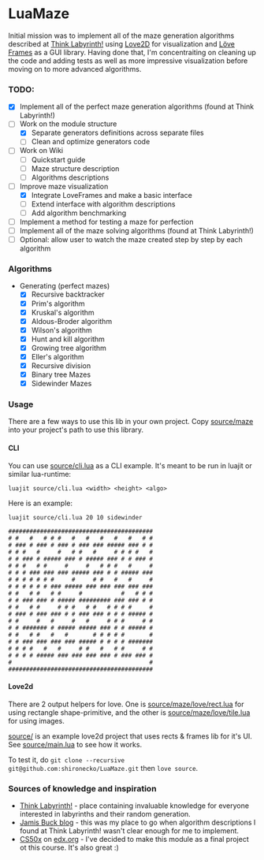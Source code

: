 LuaMaze
=======

Initial mission was to implement all of the maze generation algorithms described at [Think Labyrinth!](http://www.astrolog.org/labyrnth/algrithm.htm) using [Love2D](http://love2d.org/) for visualization and [Löve Frames](http://nikolairesokav.com/projects/loveframes) as a GUI library.
Having done that, I'm concentraiting on cleaning up the code and adding tests as well as more impressive visualization before moving on to more advanced algorithms.

### TODO:

* [x] Implement all of the perfect maze generation algorithms (found at Think Labyrinth!)
* [ ] Work on the module structure
  * [x] Separate generators definitions across separate files
  * [ ] Clean and optimize generators code
* [ ] Work on Wiki
  * [ ] Quickstart guide
  * [ ] Maze structure description
  * [ ] Algorithms descriptions
* [ ] Improve maze visualization
  * [x] Integrate LoveFrames and make a basic interface
  * [ ] Extend interface with algorithm descriptions
  * [ ] Add algorithm benchmarking
* [ ] Implement a method for testing a maze for perfection
* [ ] Implement all of the maze solving algorithms (found at Think Labyrinth!)
* [ ] Optional: allow user to watch the maze created step by step by each algorithm

### Algorithms

* Generating (perfect mazes)
  * [x] Recursive backtracker 
  * [x] Prim's algorithm
  * [x] Kruskal's algorithm
  * [x] Aldous-Broder algorithm
  * [x] Wilson's algorithm
  * [x] Hunt and kill algorithm
  * [x] Growing tree algorithm
  * [x] Eller's algorithm
  * [x] Recursive division
  * [x] Binary tree Mazes
  * [x] Sidewinder Mazes

### Usage

There are a few ways to use this lib in your own project. Copy [source/maze](source/maze) into your project's path to use this library.

#### CLI

You can use [source/cli.lua](source/cli.lua) as a CLI example. It's meant to be run in luajit or similar lua-runtime:

```
luajit source/cli.lua <width> <height> <algo>
```

Here is an example:

```
luajit source/cli.lua 20 10 sidewinder

#########################################
# #   #   # # #   #   #   #   #   #   # #
# ### # ### # ### # ### ### ##### ### # #
# # #   #     #   # #   #     # # # #   #
# # ### # ##### ### # ##### ### # # ### #
# # #   # #     #     #   # # #   #     #
# # # ### ### ### ##### ### # # ##### ###
# # # # # # #     #     # #   #   #     #
# # # # # # ### ##### ### ### ### ### ###
# #   # #   # #     #           #   # # #
# # ### ### # ##### ######### ### ### # #
# #   # #     # # #   # #   # # # #     #
# ### # ### ### # # ### ### # # # ##### #
# #     #   #     #   #     # # #     # #
# # ####### # ##### ##### ### # # ##### #
# #   # #   #   #       # # # # #       #
# # ### ### ### ### ##### # # # # #######
# # # #   #   #     # #   #   # #     # #
# # # # ##### ### ### ### ### # ### ### #
#                                       #
#########################################
```

#### Love2d

There are 2 output helpers for love. One is [source/maze/love/rect.lua](source/maze/love/rect.lua) for using rectangle shape-primitive, and the other is [source/maze/love/tile.lua](source/maze/love/tile.lua) for using images.

[source/](source) is an example love2d project that uses rects & frames lib for it's UI. See [source/main.lua](source/main.lua) to see how it works.

To test it, do `git clone --recursive git@github.com:shironecko/LuaMaze.git` then `love source`.


### Sources of knowledge and inspiration

* [Think Labyrinth!](http://www.astrolog.org/labyrnth/algrithm.htm) - place containing invaluable knowledge for everyone interested in labyrinths and their random generation.
* [Jamis Buck blog](http://weblog.jamisbuck.org/2011/2/7/maze-generation-algorithm-recap) - this was my place to go when algorithm descriptions I found at Think Labyrinth! wasn't clear enough for me to implement.
* [CS50x](https://www.edx.org/node/1022) on [edx.org](https://www.edx.org) - I've decided to make this module as a final project ot this course. It's also great :)
